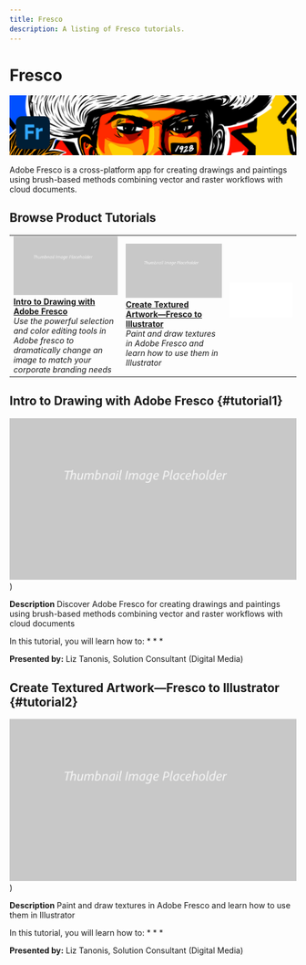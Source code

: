 ```yaml
---
title: Fresco
description: A listing of Fresco tutorials.
---
```


# Fresco

![Tutorial Hero Image](../assets/Fresco.jpg)

Adobe Fresco is a cross-platform app for creating drawings and paintings using brush-based methods combining vector and raster workflows with cloud documents.

## Browse Product Tutorials

<table>
<tr>
 <td>
   <a href="fresco.md#tutorial1">
      <img alt="Intro to Drawing with Adobe Fresco" src="../assets//table_placeholder.png" />
   </a>
    <div>
   <a href="fresco.md#tutorial1"><strong>Intro to Drawing with Adobe Fresco</strong></a>
    </div>
    <em>Use the powerful selection and color editing tools in Adobe fresco to dramatically change an image to match your corporate branding needs</em>
    <br>
  </td>
  <td>
   <a href="fresco.md#tutorial2">
      <img alt="Create Textured Artwork—Fresco to Illustrator" src="../assets//table_placeholder.png" />
   </a>
    <div>
   <a href="fresco.md#tutorial2"><strong>Create Textured Artwork—Fresco to Illustrator</strong></a>
    </div>
    <em>Paint and draw textures in Adobe Fresco and learn how to  use them in Illustrator</em>
    <br>
  </td>
  <td>
    <img alt="Spacer" src="../assets/Whitespacer.png" />
    <div>
    <br>
  </td>
</tr>
</table>

## Intro to Drawing with Adobe Fresco {#tutorial1}

![Video Hero Placeholder Image](../assets/table_placeholder.png))

**Description**
Discover Adobe Fresco for creating drawings and paintings using brush-based methods combining vector and raster workflows with cloud documents

In this tutorial, you will learn how to:
*
*
*

**Presented by:**
Liz Tanonis, Solution Consultant (Digital Media)

## Create Textured Artwork—Fresco to Illustrator {#tutorial2}

![Video Hero Placeholder Image](../assets/table_placeholder.png))

**Description**
Paint and draw textures in Adobe Fresco and learn how to  use them in Illustrator

In this tutorial, you will learn how to:
*
*
*

**Presented by:**
Liz Tanonis, Solution Consultant (Digital Media)
